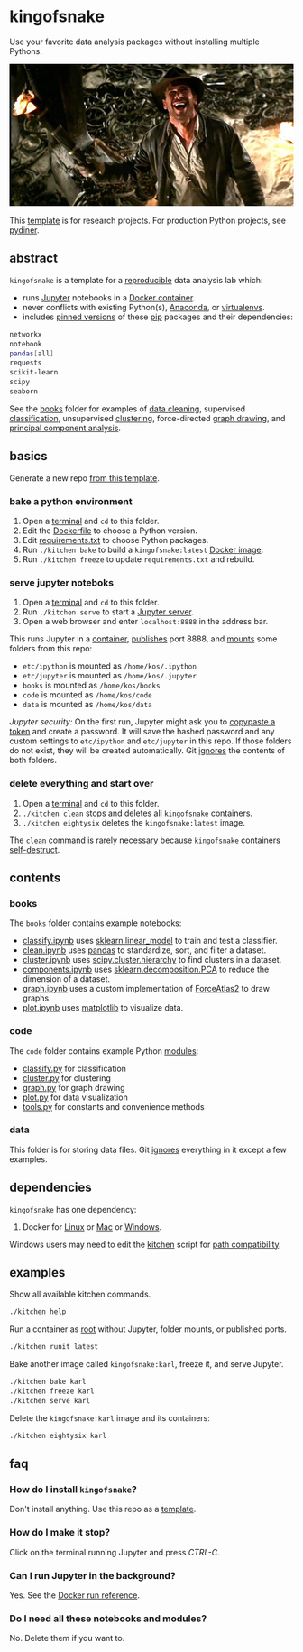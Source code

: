 # kingofsnake

Use your favorite data analysis packages without installing multiple Pythons.

<img
  alt="snakepit"
  src="https://raw.githubusercontent.com/samkennerly/posters/master/kingofsnake.jpeg"
  title="Asps. Very dangerous.">

This [template] is for research projects. For production Python projects, see [pydiner].

[template]: https://help.github.com/en/articles/creating-a-repository-from-a-template
[pydiner]: https://github.com/samkennerly/pydiner/


## abstract

`kingofsnake` is a template for a [reproducible] data analysis lab which:

- runs [Jupyter] notebooks in a [Docker container].
- never conflicts with existing Python(s), [Anaconda], or [virtualenvs].
- includes [pinned versions] of these [pip] packages and their dependencies:

```sh
networkx
notebook
pandas[all]
requests
scikit-learn
scipy
seaborn
```
[reproducible]: https://en.wikipedia.org/wiki/Replication_crisis
[Jupyter]: https://jupyter.org/
[Docker container]: https://docs.docker.com/develop/
[Anaconda]: https://www.anaconda.com/
[virtualenvs]: https://virtualenv.pypa.io/en/latest/
[pinned versions]: https://pip.pypa.io/en/stable/user_guide/#pinned-version-numbers
[pip]: https://pip.pypa.io/en/stable/

See the [books] folder for examples of [data cleaning], supervised [classification], unsupervised [clustering], force-directed [graph drawing], and [principal component analysis].

[books]: books
[data cleaning]: https://en.wikipedia.org/wiki/Data_cleansing
[classification]: https://en.wikipedia.org/wiki/Statistical_classification
[clustering]: https://en.wikipedia.org/wiki/Hierarchical_clustering
[graph drawing]: https://en.wikipedia.org/wiki/Force-directed_graph_drawing
[principal component analysis]: https://en.wikipedia.org/wiki/Principal_component_analysis


## basics

Generate a new repo [from this template].

[from this template]: https://help.github.com/en/articles/creating-a-repository-from-a-template

### bake a python environment

1. Open a [terminal] and `cd` to this folder.
1. Edit the [Dockerfile] to choose a Python version.
1. Edit [requirements.txt] to choose Python packages.
1. Run `./kitchen bake` to build a `kingofsnake:latest` [Docker image].
1. Run `./kitchen freeze` to update `requirements.txt` and rebuild.

[terminal]: https://en.wikipedia.org/wiki/Command-line_interface
[Dockerfile]: Dockerfile
[requirements.txt]: requirements.txt
[Docker image]: https://docs.docker.com/engine/reference/commandline/images/

### serve jupyter noteboks

1. Open a [terminal] and `cd` to this folder.
1. Run `./kitchen serve` to start a [Jupyter server].
1. Open a web browser and enter `localhost:8888` in the address bar.

[terminal]: https://en.wikipedia.org/wiki/Command-line_interface
[Jupyter server]: https://jupyter-server.readthedocs.io/en/latest/index.html

This runs Jupyter in a [container], [publishes] port 8888, and [mounts] some folders from this repo:

- `etc/ipython` is mounted as `/home/kos/.ipython`
- `etc/jupyter` is mounted as `/home/kos/.jupyter`
- `books` is mounted as `/home/kos/books`
- `code` is mounted as `/home/kos/code`
- `data` is mounted as `/home/kos/data`

[container]: https://docs.docker.com/engine/reference/run/
[publishes]: https://docs.docker.com/network/
[mounts]: https://docs.docker.com/storage/bind-mounts/

*Jupyter security:* On the first run, Jupyter might ask you to [copypaste a token] and create a password. It will save the hashed password and any custom settings to `etc/ipython` and `etc/jupyter` in this repo. If those folders do not exist, they will be created automatically. Git [ignores] the contents of both folders.

[copypaste a token]: https://jupyter-server.readthedocs.io/en/stable/operators/security.html
[ignores]: https://git-scm.com/docs/gitignore

### delete everything and start over

1. Open a [terminal] and `cd` to this folder.
1. `./kitchen clean` stops and deletes all `kingofsnake` containers.
1. `./kitchen eightysix` deletes the `kingofsnake:latest` image.

The `clean` command is rarely necessary because `kingofsnake` containers [self-destruct].

[terminal]: https://en.wikipedia.org/wiki/Command-line_interface
[from this template]: https://help.github.com/en/articles/creating-a-repository-from-a-template
[self-destruct]: https://docs.docker.com/engine/reference/run/#clean-up---rm


## contents

### books

The `books` folder contains example notebooks:

- [classify.ipynb] uses [sklearn.linear_model] to train and test a classifier.
- [clean.ipynb] uses [pandas] to standardize, sort, and filter a dataset.
- [cluster.ipynb] uses [scipy.cluster.hierarchy] to find clusters in a dataset.
- [components.ipynb] uses [sklearn.decomposition.PCA] to reduce the dimension of a dataset.
- [graph.ipynb] uses a custom implementation of [ForceAtlas2] to draw graphs.
- [plot.ipynb] uses [matplotlib] to visualize data.

[classify.ipynb]: books/classify.ipynb
[sklearn.linear_model]: https://scikit-learn.org/stable/modules/linear_model.html
[clean.ipynb]: books/clean.ipynb
[pandas]: https://pandas.pydata.org/
[cluster.ipynb]: books/cluster.ipynb
[scipy.cluster.hierarchy]: https://docs.scipy.org/doc/scipy/reference/cluster.hierarchy.html
[components.ipynb]: books/components.ipynb
[sklearn.decomposition.PCA]: https://scikit-learn.org/stable/modules/generated/sklearn.decomposition.PCA.html
[graph.ipynb]: books/graph.ipynb
[ForceAtlas2]: https://journals.plos.org/plosone/article?id=10.1371/journal.pone.0098679
[plot.ipynb]: books/plot.ipynb
[matplotlib]: https://matplotlib.org/

### code

The `code` folder contains example Python [modules]:

- [classify.py] for classification
- [cluster.py] for clustering
- [graph.py] for graph drawing
- [plot.py] for data visualization
- [tools.py] for constants and convenience methods

[modules]: https://docs.python.org/3/tutorial/modules.html
[classify.py]: code/classify.py
[cluster.py]: code/cluster.py
[graph.py]: code/graph.py
[plot.py]: code/plot.py
[tools.py]: code/tools.py

### data

This folder is for storing data files. Git [ignores] everything in it except a few examples.

[ignores]: https://git-scm.com/docs/gitignore


## dependencies

`kingofsnake` has one dependency:

1. Docker for [Linux] or [Mac] or [Windows].

Windows users may need to edit the [kitchen] script for [path compatibility].

[Linux]: https://docs.docker.com/install/
[Mac]: https://docs.docker.com/docker-for-mac/install/
[Windows]: https://docs.docker.com/docker-for-windows/
[kitchen]: kitchen
[path compatibility]: https://en.wikipedia.org/wiki/Path_(computing)#MS-DOS/Microsoft_Windows_style


## examples

Show all available kitchen commands.
```sh
./kitchen help
```
Run a container as [root] without Jupyter, folder mounts, or published ports.
```sh
./kitchen runit latest
```
Bake another image called `kingofsnake:karl`, freeze it, and serve Jupyter.
```sh
./kitchen bake karl
./kitchen freeze karl
./kitchen serve karl
```
Delete the `kingofsnake:karl` image and its containers:
```sh
./kitchen eightysix karl
```

[root]: https://en.wikipedia.org/wiki/Superuser


## faq

### How do I install `kingofsnake`?

Don't install anything. Use this repo as a [template].

[template]: https://help.github.com/en/articles/creating-a-repository-from-a-template

### How do I make it stop?

Click on the terminal running Jupyter and press *CTRL-C*.

### Can I run Jupyter in the background?

Yes. See the [Docker run reference].

[Docker run reference]: https://docs.docker.com/engine/reference/run/

### Do I need all these notebooks and modules?

No. Delete them if you want to.
